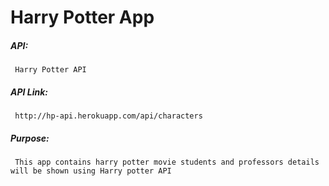 # Harry Potter App

##### API:

     Harry Potter API

##### API Link:

     http://hp-api.herokuapp.com/api/characters

##### Purpose:

     This app contains harry potter movie students and professors details will be shown using Harry potter API
